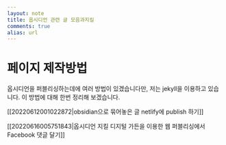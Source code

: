 ```yaml
---
layout: note
title: 옵시디언 관련 글 모음과지킬 
comments: true
alias: url
---
```

# 페이지 제작방법

옵시디언을 퍼블리싱하는데에 여러 방법이 있겠습니다만, 저는 jekyll을 이용하고 있습니다. 이 방법에 대해 한번 정리해 보겠습니다.

[[20220612001022872|obsidian으로 묶어놓은 글 netlify에 publish 하기]]

[[20220616005751843|옵시디언 지킬 디지털 가든을 이용한 웹 퍼블리싱에서 Facebook 댓글 달기]]